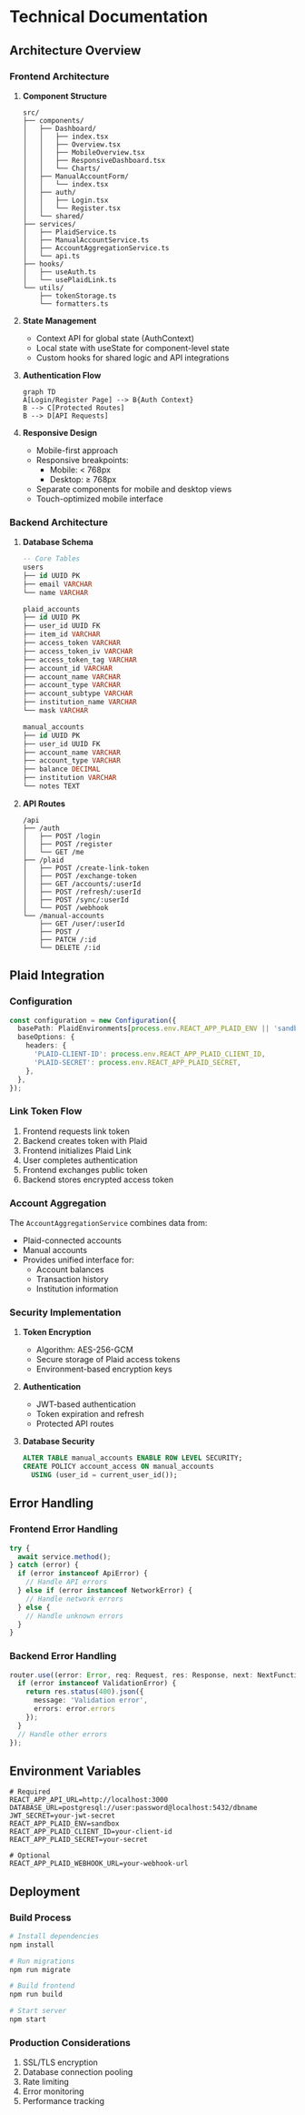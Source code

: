 # Technical Documentation

## Architecture Overview

### Frontend Architecture
1. **Component Structure**
   ```
   src/
   ├── components/
   │   ├── Dashboard/
   │   │   ├── index.tsx
   │   │   ├── Overview.tsx
   │   │   ├── MobileOverview.tsx
   │   │   ├── ResponsiveDashboard.tsx
   │   │   └── Charts/
   │   ├── ManualAccountForm/
   │   │   └── index.tsx
   │   ├── auth/
   │   │   ├── Login.tsx
   │   │   └── Register.tsx
   │   └── shared/
   ├── services/
   │   ├── PlaidService.ts
   │   ├── ManualAccountService.ts
   │   ├── AccountAggregationService.ts
   │   └── api.ts
   ├── hooks/
   │   ├── useAuth.ts
   │   └── usePlaidLink.ts
   └── utils/
       ├── tokenStorage.ts
       └── formatters.ts
   ```

2. **State Management**
   - Context API for global state (AuthContext)
   - Local state with useState for component-level state
   - Custom hooks for shared logic and API integrations

3. **Authentication Flow**
   ```mermaid
   graph TD
   A[Login/Register Page] --> B{Auth Context}
   B --> C[Protected Routes]
   B --> D[API Requests]
   ```

4. **Responsive Design**
   - Mobile-first approach
   - Responsive breakpoints:
     - Mobile: < 768px
     - Desktop: ≥ 768px
   - Separate components for mobile and desktop views
   - Touch-optimized mobile interface

### Backend Architecture
1. **Database Schema**
   ```sql
   -- Core Tables
   users
   ├── id UUID PK
   ├── email VARCHAR
   └── name VARCHAR

   plaid_accounts
   ├── id UUID PK
   ├── user_id UUID FK
   ├── item_id VARCHAR
   ├── access_token VARCHAR
   ├── access_token_iv VARCHAR
   ├── access_token_tag VARCHAR
   ├── account_id VARCHAR
   ├── account_name VARCHAR
   ├── account_type VARCHAR
   ├── account_subtype VARCHAR
   ├── institution_name VARCHAR
   └── mask VARCHAR

   manual_accounts
   ├── id UUID PK
   ├── user_id UUID FK
   ├── account_name VARCHAR
   ├── account_type VARCHAR
   ├── balance DECIMAL
   ├── institution VARCHAR
   └── notes TEXT
   ```

2. **API Routes**
   ```
   /api
   ├── /auth
   │   ├── POST /login
   │   ├── POST /register
   │   └── GET /me
   ├── /plaid
   │   ├── POST /create-link-token
   │   ├── POST /exchange-token
   │   ├── GET /accounts/:userId
   │   ├── POST /refresh/:userId
   │   ├── POST /sync/:userId
   │   └── POST /webhook
   └── /manual-accounts
       ├── GET /user/:userId
       ├── POST /
       ├── PATCH /:id
       └── DELETE /:id
   ```

## Plaid Integration

### Configuration
```typescript
const configuration = new Configuration({
  basePath: PlaidEnvironments[process.env.REACT_APP_PLAID_ENV || 'sandbox'],
  baseOptions: {
    headers: {
      'PLAID-CLIENT-ID': process.env.REACT_APP_PLAID_CLIENT_ID,
      'PLAID-SECRET': process.env.REACT_APP_PLAID_SECRET,
    },
  },
});
```

### Link Token Flow
1. Frontend requests link token
2. Backend creates token with Plaid
3. Frontend initializes Plaid Link
4. User completes authentication
5. Frontend exchanges public token
6. Backend stores encrypted access token

### Account Aggregation
The `AccountAggregationService` combines data from:
- Plaid-connected accounts
- Manual accounts
- Provides unified interface for:
  - Account balances
  - Transaction history
  - Institution information

### Security Implementation

1. **Token Encryption**
   - Algorithm: AES-256-GCM
   - Secure storage of Plaid access tokens
   - Environment-based encryption keys

2. **Authentication**
   - JWT-based authentication
   - Token expiration and refresh
   - Protected API routes

3. **Database Security**
   ```sql
   ALTER TABLE manual_accounts ENABLE ROW LEVEL SECURITY;
   CREATE POLICY account_access ON manual_accounts
     USING (user_id = current_user_id());
   ```

## Error Handling

### Frontend Error Handling
```typescript
try {
  await service.method();
} catch (error) {
  if (error instanceof ApiError) {
    // Handle API errors
  } else if (error instanceof NetworkError) {
    // Handle network errors
  } else {
    // Handle unknown errors
  }
}
```

### Backend Error Handling
```typescript
router.use((error: Error, req: Request, res: Response, next: NextFunction) => {
  if (error instanceof ValidationError) {
    return res.status(400).json({
      message: 'Validation error',
      errors: error.errors
    });
  }
  // Handle other errors
});
```

## Environment Variables
```env
# Required
REACT_APP_API_URL=http://localhost:3000
DATABASE_URL=postgresql://user:password@localhost:5432/dbname
JWT_SECRET=your-jwt-secret
REACT_APP_PLAID_ENV=sandbox
REACT_APP_PLAID_CLIENT_ID=your-client-id
REACT_APP_PLAID_SECRET=your-secret

# Optional
REACT_APP_PLAID_WEBHOOK_URL=your-webhook-url
```

## Deployment

### Build Process
```bash
# Install dependencies
npm install

# Run migrations
npm run migrate

# Build frontend
npm run build

# Start server
npm start
```

### Production Considerations
1. SSL/TLS encryption
2. Database connection pooling
3. Rate limiting
4. Error monitoring
5. Performance tracking 